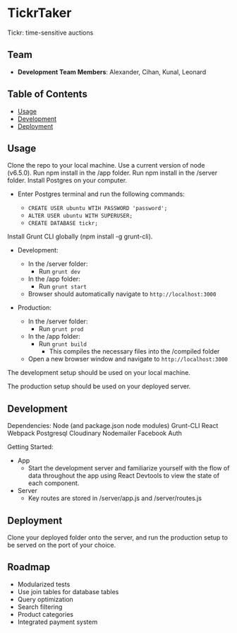 # TickrTaker
Tickr: time-sensitive auctions

## Team

  - __Development Team Members__: Alexander, Cihan, Kunal, Leonard

## Table of Contents

- [Usage](#Usage)
- [Development](#Development)
- [Deployment](#Deployment)


## Usage 

Clone the repo to your local machine.
Use a current version of node (v6.5.0).
Run npm install in the /app folder.
Run npm install in the /server folder.
Install Postgres on your computer. 
- Enter Postgres terminal and run the following commands:

  - `CREATE USER ubuntu WTIH PASSWORD 'password';`
  - `ALTER USER ubuntu WITH SUPERUSER;`
  - `CREATE DATABASE tickr;`

Install Grunt CLI globally (npm install -g grunt-cli).

- Development: 
  - In the /server folder:
    - Run `grunt dev`
  - In the /app folder:
    - Run `grunt start`
  - Browser should automatically navigate to `http://localhost:3000`

- Production:
  - In the /server folder:
    - Run `grunt prod`
  - In the /app folder:
    - Run `grunt build`
      - This compiles the necessary files into the /compiled folder
  - Open a new browser window and navigate to `http://localhost:3000`

The development setup should be used on your local machine.

The production setup should be used on your deployed server.

## Development

Dependencies:
Node (and package.json node modules)
Grunt-CLI
React
Webpack
Postgresql
Cloudinary
Nodemailer
Facebook Auth

Getting Started: 

- App
  - Start the development server and familiarize yourself with the flow of data throughout the app using React Devtools to view the state of each component.
- Server
  - Key routes are stored in /server/app.js and /server/routes.js

## Deployment

Clone your deployed folder onto the server, and run the production setup to be served on the port of your choice.

## Roadmap

- Modularized tests
- Use join tables for database tables
- Query optimization
- Search filtering
- Product categories
- Integrated payment system